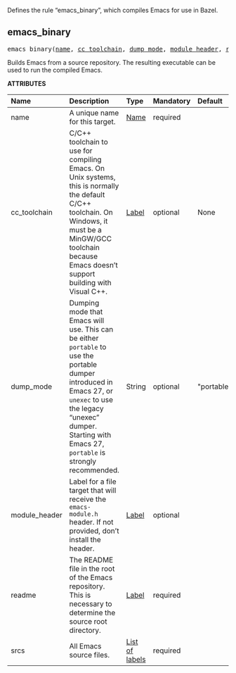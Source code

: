 <!-- Generated with Stardoc: http://skydoc.bazel.build -->

Defines the rule “emacs_binary”, which compiles Emacs for use in Bazel.

<a id="#emacs_binary"></a>

## emacs_binary

<pre>
emacs_binary(<a href="#emacs_binary-name">name</a>, <a href="#emacs_binary-cc_toolchain">cc_toolchain</a>, <a href="#emacs_binary-dump_mode">dump_mode</a>, <a href="#emacs_binary-module_header">module_header</a>, <a href="#emacs_binary-readme">readme</a>, <a href="#emacs_binary-srcs">srcs</a>)
</pre>

Builds Emacs from a source repository.
The resulting executable can be used to run the compiled Emacs.

**ATTRIBUTES**


| Name  | Description | Type | Mandatory | Default |
| :------------- | :------------- | :------------- | :------------- | :------------- |
| <a id="emacs_binary-name"></a>name |  A unique name for this target.   | <a href="https://bazel.build/docs/build-ref.html#name">Name</a> | required |  |
| <a id="emacs_binary-cc_toolchain"></a>cc_toolchain |  C/C++ toolchain to use for compiling Emacs.  On Unix systems, this is normally the default C/C++ toolchain.  On Windows, it must be a MinGW/GCC toolchain because Emacs doesn’t support building with Visual C++.   | <a href="https://bazel.build/docs/build-ref.html#labels">Label</a> | optional | None |
| <a id="emacs_binary-dump_mode"></a>dump_mode |  Dumping mode that Emacs will use.  This can be either  <code>portable</code> to use the portable dumper introduced in Emacs 27, or <code>unexec</code> to use the legacy “unexec” dumper.  Starting with Emacs 27, <code>portable</code> is strongly recommended.   | String | optional | "portable" |
| <a id="emacs_binary-module_header"></a>module_header |  Label for a file target that will receive the <code>emacs-module.h</code> header.  If not provided, don’t install the header.   | <a href="https://bazel.build/docs/build-ref.html#labels">Label</a> | optional |  |
| <a id="emacs_binary-readme"></a>readme |  The README file in the root of the Emacs repository. This is necessary to determine the source root directory.   | <a href="https://bazel.build/docs/build-ref.html#labels">Label</a> | required |  |
| <a id="emacs_binary-srcs"></a>srcs |  All Emacs source files.   | <a href="https://bazel.build/docs/build-ref.html#labels">List of labels</a> | required |  |


